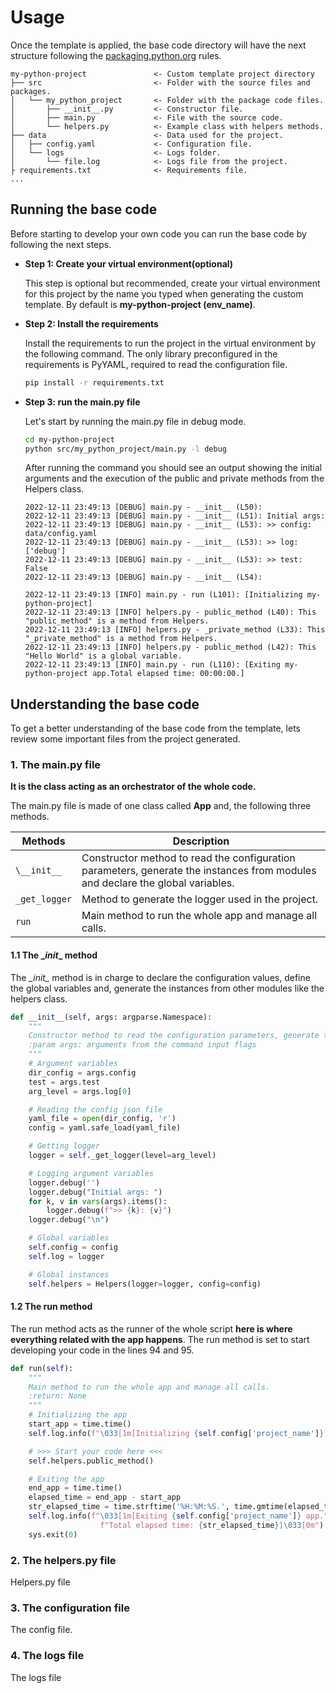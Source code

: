 # Usage

Once the template is applied, the base code directory will have the next structure following the [packaging.python.org](https://packaging.python.org/en/latest/tutorials/packaging-projects/?highlight=src#a-simple-project) rules.

``` title="Base code generated from the template" hl_lines="4 5 6 8 9 10"
my-python-project               <- Custom template project directory
├── src                         <- Folder with the source files and packages.
│   └── my_python_project       <- Folder with the package code files.
│       ├── __init__.py         <- Constructor file.
│       ├── main.py             <- File with the source code.
│       └── helpers.py          <- Example class with helpers methods.
├── data                        <- Data used for the project.
│   ├── config.yaml             <- Configuration file.
│   └── logs                    <- Logs folder.
│       └── file.log            <- Logs file from the project.
├ requirements.txt              <- Requirements file.
...
```

## Running the base code

Before starting to develop your own code you can run the base code by following the next steps.

- **Step 1: Create your virtual environment(optional)**

    This step is optional but recommended, create your virtual environment for this project by the name you typed when generating the custom template. By default is **my-python-project (env_name)**.

- **Step 2: Install the requirements**

    Install the requirements to run the project in the virtual environment by the following command. The only library preconfigured in the requirements is PyYAML, required to read the configuration file.

    ``` bash
    pip install -r requirements.txt
    ```

- **Step 3: run the main.py file**

    Let's start by running the main.py file in debug mode.

    ``` bash
    cd my-python-project
    python src/my_python_project/main.py -l debug 
    ```

    After running the command you should see an output showing the initial arguments and the execution of the public and private methods from the Helpers class.

    ``` title="output"
    2022-12-11 23:49:13 [DEBUG] main.py - __init__ (L50): 
    2022-12-11 23:49:13 [DEBUG] main.py - __init__ (L51): Initial args: 
    2022-12-11 23:49:13 [DEBUG] main.py - __init__ (L53): >> config: data/config.yaml
    2022-12-11 23:49:13 [DEBUG] main.py - __init__ (L53): >> log: ['debug']
    2022-12-11 23:49:13 [DEBUG] main.py - __init__ (L53): >> test: False
    2022-12-11 23:49:13 [DEBUG] main.py - __init__ (L54): 

    2022-12-11 23:49:13 [INFO] main.py - run (L101): [Initializing my-python-project]
    2022-12-11 23:49:13 [INFO] helpers.py - public_method (L40): This "public_method" is a method from Helpers.
    2022-12-11 23:49:13 [INFO] helpers.py - _private_method (L33): This "_private_method" is a method from Helpers.
    2022-12-11 23:49:13 [INFO] helpers.py - public_method (L42): This "Hello World" is a global variable.
    2022-12-11 23:49:13 [INFO] main.py - run (L110): [Exiting my-python-project app.Total elapsed time: 00:00:00.]
    ```


## Understanding the base code

To get a better understanding of the base code from the template, lets review some important files from the project generated.


### 1. The main.py file

**It is the class acting as an orchestrator of the whole code.**

The main.py file is made of one class called **App** and, the following three methods.

| Methods | Description |
| --- | --- |
| `\__init__` | Constructor method to read the configuration parameters, generate the instances from modules and declare the global variables. |
| `_get_logger` | Method to generate the logger used in the project. |
| `run` | Main method to run the whole app and manage all calls. |


#### 1.1 The \__init__ method

The *\__init__* method is in charge to declare the configuration values, define the global variables and, generate the instances from other modules like the helpers class.

``` python
def __init__(self, args: argparse.Namespace):
    """
    Constructor method to read the configuration parameters, generate the instances from modules and declare the global variables
    :param args: arguments from the command input flags
    """
    # Argument variables
    dir_config = args.config
    test = args.test
    arg_level = args.log[0]

    # Reading the config json file
    yaml_file = open(dir_config, 'r')
    config = yaml.safe_load(yaml_file)

    # Getting logger
    logger = self._get_logger(level=arg_level)

    # Logging argument variables
    logger.debug('')
    logger.debug("Initial args: ")
    for k, v in vars(args).items():
        logger.debug(f">> {k}: {v}")
    logger.debug("\n")

    # Global variables
    self.config = config
    self.log = logger

    # Global instances
    self.helpers = Helpers(logger=logger, config=config)
```


#### 1.2 The run method

The run method acts as the runner of the whole script **here is where everything related with the app happens**. The run method is set to start developing your code in the lines 94 and 95.

``` python linenums="94" hl_lines="10 11"
def run(self):
    """
    Main method to run the whole app and manage all calls.
    :return: None
    """
    # Initializing the app
    start_app = time.time()
    self.log.info(f"\033[1m[Initializing {self.config['project_name']}]\033[0m")

    # >>> Start your code here <<<
    self.helpers.public_method()

    # Exiting the app
    end_app = time.time()
    elapsed_time = end_app - start_app
    str_elapsed_time = time.strftime('%H:%M:%S.', time.gmtime(elapsed_time))
    self.log.info(f"\033[1m[Exiting {self.config['project_name']} app."
                    f"Total elapsed time: {str_elapsed_time}]\033[0m")
    sys.exit(0)
```


### 2. The helpers.py file

Helpers.py file


### 3. The configuration file

The config file.


### 4. The logs file

The logs file

</br>